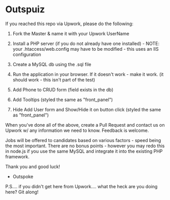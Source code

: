 # Outspuiz

If you reached this repo via Upwork, please do the following:

1) Fork the Master & name it with your Upwork UserName

2) Install a PHP server (if you do not already have one installed) - NOTE: your .htaccess/web.config may have to be modified - this uses an IIS configuration

3) Create a MySQL db using the .sql file

4) Run the application in your browser. If it doesn't work - make it work. (it should work - this isn't part of the test)

5) Add Phone to CRUD form (field exists in the db)

6) Add Tooltips (styled the same as "front_panel")

7) Hide Add User form and Show/Hide it on button click (styled the same as "front_panel")

When you've done all of the above, create a Pull Request and contact us on Upwork w/ any information we need to know. Feedback is welcome.

Jobs will be offered to candidates based on various factors - speed being the most important. There are no bonus points - however you may redo this in node.js if you use the same MySQL and integrate it into the existing PHP framework.

Thank you and good luck!
- Outspoke

P.S.... if you didn't get here from Upwork.... what the heck are you doing here? Git along!
